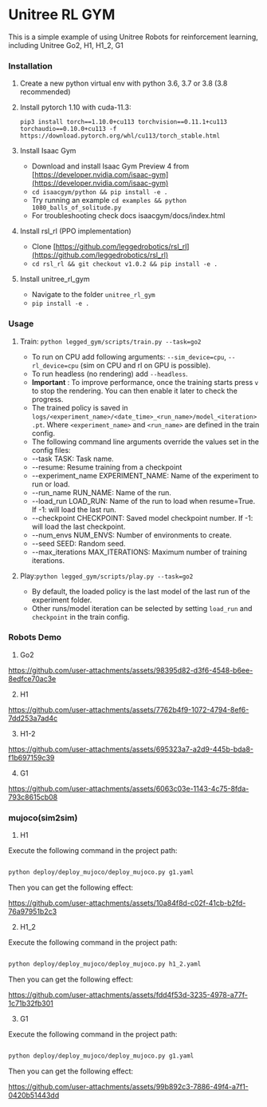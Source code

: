 # Unitree RL GYM

This is a simple example of using Unitree Robots for reinforcement learning, including Unitree Go2, H1, H1_2, G1

### Installation

1. Create a new python virtual env with python 3.6, 3.7 or 3.8 (3.8 recommended)
2. Install pytorch 1.10 with cuda-11.3:

   ```
   pip3 install torch==1.10.0+cu113 torchvision==0.11.1+cu113 torchaudio==0.10.0+cu113 -f https://download.pytorch.org/whl/cu113/torch_stable.html

   ```
3. Install Isaac Gym

   - Download and install Isaac Gym Preview 4 from [https://developer.nvidia.com/isaac-gym](https://developer.nvidia.com/isaac-gym)
   - `cd isaacgym/python && pip install -e .`
   - Try running an example `cd examples && python 1080_balls_of_solitude.py`
   - For troubleshooting check docs isaacgym/docs/index.html
4. Install rsl_rl (PPO implementation)

   - Clone [https://github.com/leggedrobotics/rsl_rl](https://github.com/leggedrobotics/rsl_rl)
   - `cd rsl_rl && git checkout v1.0.2 && pip install -e .`

5. Install unitree_rl_gym

   - Navigate to the folder `unitree_rl_gym`
   - `pip install -e .`

### Usage

1. Train:
   `python legged_gym/scripts/train.py --task=go2`

   * To run on CPU add following arguments: `--sim_device=cpu`, `--rl_device=cpu` (sim on CPU and rl on GPU is possible).
   * To run headless (no rendering) add `--headless`.
   * **Important** : To improve performance, once the training starts press `v` to stop the rendering. You can then enable it later to check the progress.
   * The trained policy is saved in `logs/<experiment_name>/<date_time>_<run_name>/model_<iteration>.pt`. Where `<experiment_name>` and `<run_name>` are defined in the train config.
   * The following command line arguments override the values set in the config files:
   * --task TASK: Task name.
   * --resume: Resume training from a checkpoint
   * --experiment_name EXPERIMENT_NAME: Name of the experiment to run or load.
   * --run_name RUN_NAME: Name of the run.
   * --load_run LOAD_RUN: Name of the run to load when resume=True. If -1: will load the last run.
   * --checkpoint CHECKPOINT: Saved model checkpoint number. If -1: will load the last checkpoint.
   * --num_envs NUM_ENVS: Number of environments to create.
   * --seed SEED: Random seed.
   * --max_iterations MAX_ITERATIONS: Maximum number of training iterations.
2. Play:`python legged_gym/scripts/play.py --task=go2`

   * By default, the loaded policy is the last model of the last run of the experiment folder.
   * Other runs/model iteration can be selected by setting `load_run` and `checkpoint` in the train config.

### Robots Demo

1. Go2

https://github.com/user-attachments/assets/98395d82-d3f6-4548-b6ee-8edfce70ac3e

2. H1

https://github.com/user-attachments/assets/7762b4f9-1072-4794-8ef6-7dd253a7ad4c

3. H1-2

https://github.com/user-attachments/assets/695323a7-a2d9-445b-bda8-f1b697159c39

4. G1

https://github.com/user-attachments/assets/6063c03e-1143-4c75-8fda-793c8615cb08


### mujoco(sim2sim)

1. H1

Execute the following command in the project path:

```bash

python deploy/deploy_mujoco/deploy_mujoco.py g1.yaml

```

Then you can get the following effect:

https://github.com/user-attachments/assets/10a84f8d-c02f-41cb-b2fd-76a97951b2c3

2. H1_2

Execute the following command in the project path:

```bash

python deploy/deploy_mujoco/deploy_mujoco.py h1_2.yaml

```

Then you can get the following effect:

https://github.com/user-attachments/assets/fdd4f53d-3235-4978-a77f-1c71b32fb301

3. G1

Execute the following command in the project path:

```bash

python deploy/deploy_mujoco/deploy_mujoco.py g1.yaml

```

Then you can get the following effect:

https://github.com/user-attachments/assets/99b892c3-7886-49f4-a7f1-0420b51443dd